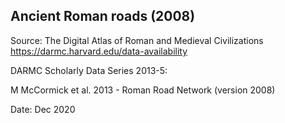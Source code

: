 ## Ancient Roman roads (2008)

Source: The Digital Atlas of Roman and Medieval Civilizations https://darmc.harvard.edu/data-availability

DARMC Scholarly Data Series 2013-5:

M McCormick et al. 2013 - Roman Road Network (version 2008)

Date: Dec 2020